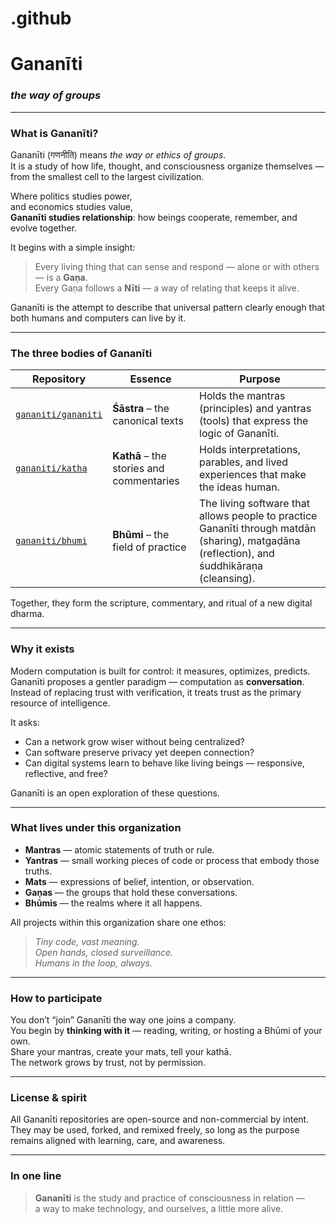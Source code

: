 # .github

# Gananīti  
### *the way of groups*

---

### What is Gananīti?

Gananīti (गणनीति) means *the way or ethics of groups*.  
It is a study of how life, thought, and consciousness organize themselves — from the smallest cell to the largest civilization.

Where politics studies power,  
and economics studies value,  
**Gananīti studies relationship**: how beings cooperate, remember, and evolve together.

It begins with a simple insight:

> Every living thing that can sense and respond — alone or with others — is a **Gaṇa**.  
> Every Gaṇa follows a **Nīti** — a way of relating that keeps it alive.

Gananīti is the attempt to describe that universal pattern clearly enough that both humans and computers can live by it.

---

### The three bodies of Gananīti

| Repository | Essence | Purpose |
|-------------|----------|----------|
| [`gananiti/gananiti`](https://github.com/gananiti/gananit) | **Śāstra** – the canonical texts | Holds the mantras (principles) and yantras (tools) that express the logic of Gananīti. |
| [`gananiti/katha`](https://github.com/gananiti/katha) | **Kathā** – the stories and commentaries | Holds interpretations, parables, and lived experiences that make the ideas human. |
| [`gananiti/bhumi`](https://github.com/gananiti/bhumi) | **Bhūmi** – the field of practice | The living software that allows people to practice Gananīti through matdān (sharing), matgaḍāna (reflection), and śuddhikāraṇa (cleansing). |

Together, they form the scripture, commentary, and ritual of a new digital dharma.

---

### Why it exists

Modern computation is built for control: it measures, optimizes, predicts.  
Gananīti proposes a gentler paradigm — computation as **conversation**.  
Instead of replacing trust with verification, it treats trust as the primary resource of intelligence.

It asks:

* Can a network grow wiser without being centralized?  
* Can software preserve privacy yet deepen connection?  
* Can digital systems learn to behave like living beings — responsive, reflective, and free?  

Gananīti is an open exploration of these questions.

---

### What lives under this organization

- **Mantras** — atomic statements of truth or rule.  
- **Yantras** — small working pieces of code or process that embody those truths.  
- **Mats** — expressions of belief, intention, or observation.  
- **Gaṇas** — the groups that hold these conversations.  
- **Bhūmis** — the realms where it all happens.

All projects within this organization share one ethos:

> *Tiny code, vast meaning.  
> Open hands, closed surveillance.  
> Humans in the loop, always.*

---

### How to participate

You don’t “join” Gananīti the way one joins a company.  
You begin by **thinking with it** — reading, writing, or hosting a Bhūmi of your own.  
Share your mantras, create your mats, tell your kathā.  
The network grows by trust, not by permission.

---

### License & spirit

All Gananīti repositories are open-source and non-commercial by intent.  
They may be used, forked, and remixed freely, so long as the purpose remains aligned with learning, care, and awareness.

---

### In one line

> **Gananīti** is the study and practice of consciousness in relation —  
> a way to make technology, and ourselves, a little more alive.
